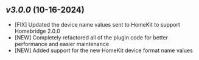 ## _**v3.0.0**_ (10-16-2024)

- [FIX] Updated the device name values sent to HomeKit to support Homebridge 2.0.0
- [NEW] Completely refactored all of the plugin code for better performance and easier maintenance
- [NEW] Added support for the new HomeKit device format name values
